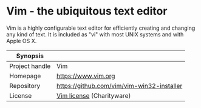 # Vim - the ubiquitous text editor 

Vim is a highly configurable text editor for efficiently creating and changing any kind of text. It is included as "vi" with most UNIX systems and with Apple OS X.

| Synopsis         |  |
|------------------|--|
| Project handle   | Vim |
| Homepage         | https://www.vim.org |
| Repository       | https://github.com/vim/vim-win32-installer |
| License          | [Vim license](https://vimhelp.org/uganda.txt.html#license) (Charityware) |


